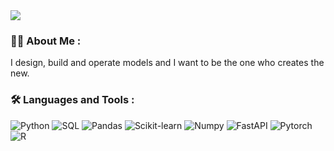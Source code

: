 <img src=https://github.com/UFOjw/UFOjw/assets/95556055/acd2ee72-a691-407d-adbd-edc363247cb2>

### 👨‍💻 About Me :

I design, build and operate models and I want to be the one who creates the new.

### 🛠️ Languages and Tools :
![Python](https://img.shields.io/badge/-Python-000000?style=for-the-badge&logo=python)
![SQL](https://img.shields.io/badge/-SQL-000000?style=for-the-badge&logo=postgresql)
![Pandas](https://img.shields.io/badge/-Pandas-000000?style=for-the-badge&logo=Pandas)
![Scikit-learn](https://img.shields.io/badge/-Scikit_learn-000000?style=for-the-badge&logo=Scikit-learn)
![Numpy](https://img.shields.io/badge/-numpy-000000?style=for-the-badge&logo=numpy)
![FastAPI](https://img.shields.io/badge/-FASTAPI-000000?style=for-the-badge&logo=FastAPI)
![Pytorch](https://img.shields.io/badge/-PyTorch-000000?style=for-the-badge&logo=PyTorch)
![R](https://img.shields.io/badge/R-276DC3?style=for-the-badge&logo=r&logoColor=white)
